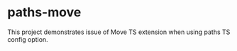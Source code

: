 # paths-move
This project demonstrates issue of Move TS extension when using paths TS config option.
